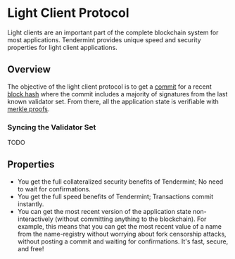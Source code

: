 # Light Client Protocol

Light clients are an important part of the complete blockchain system for most applications.  Tendermint provides unique speed and security properties for light client applications.

## Overview

The objective of the light client protocol is to get a [commit](/docs/internals/validators#committing-a-block) for a recent [block hash](/docs/internals/block-structure#block-hash) where the commit includes a majority of signatures from the last known validator set.  From there, all the application state is verifiable with [merkle proofs](/docs/internals/merkle-trees#iavl-tree).

### Syncing the Validator Set
TODO

## Properties

- You get the full collateralized security benefits of Tendermint;  No need to wait for confirmations.
- You get the full speed benefits of Tendermint;  Transactions commit instantly.
- You can get the most recent version of the application state non-interactively (without committing anything to the blockchain).  For example, this means that you can get the most recent value of a name from the name-registry without worrying about fork censorship attacks, without posting a commit and waiting for confirmations.  It's fast, secure, and free!
